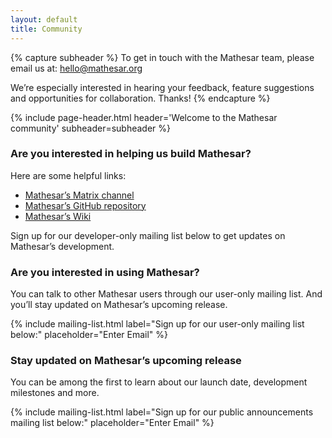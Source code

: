 ```yaml
---
layout: default
title: Community
---
```



{% capture subheader %}
To get in touch with the Mathesar team, please email us at: hello@mathesar.org

We’re especially interested in hearing your feedback, feature suggestions and opportunities for collaboration. Thanks!
{% endcapture %}

{% include page-header.html
header='Welcome to the Mathesar community'
subheader=subheader
%}

### Are you interested in helping us build Mathesar?

Here are some helpful links:

- [Mathesar’s Matrix channel](https://matrix.to/#/#mathesar:matrix.org)
- [Mathesar’s GitHub repository](github.com/centerofci/mathesar)
- [Mathesar’s Wiki](github.com/centerofci/mathesar/wiki)

Sign up for our developer-only mailing list below to get updates on Mathesar’s development.

### Are you interested in using Mathesar?

You can talk to other Mathesar users through our user-only mailing list. And you’ll stay updated on Mathesar’s upcoming release.

{% include mailing-list.html label="Sign up for our user-only mailing list below:" placeholder="Enter Email" %}

### Stay updated on Mathesar’s upcoming release

You can be among the first to learn about our launch date, development milestones and more.

{% include mailing-list.html label="Sign up for our public announcements mailing list below:" placeholder="Enter Email" %}
